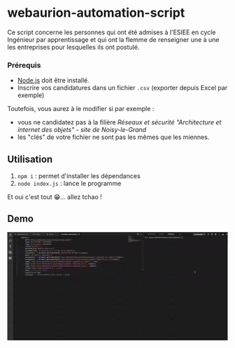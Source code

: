 # webaurion-automation-script

Ce script concerne les personnes qui ont été admises à l'ESIEE en cycle Ingénieur par apprentissage et qui ont la flemme de renseigner une à une les entreprises pour lesquelles ils ont postulé. 

### Prérequis
- [Node.js](https://nodejs.org/fr/) doit être installé.
- Inscrire vos candidatures dans un fichier ```.csv``` (exporter depuis Excel par exemple)

Toutefois, vous aurez à le modifier si par exemple :
- vous ne candidatez pas à la filière _Réseaux et sécurité "Architecture et internet des objets" - site de Noisy-le-Grand_
- les "clés" de votre fichier ne sont pas les mêmes que les miennes.

## Utilisation
1. ```npm i``` : permet d'installer les dépendances
2. ```node index.js``` : lance le programme

Et oui c'est tout 😁... allez tchao !

## Demo

![demo](demo.gif)
